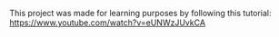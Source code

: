 This project was made for learning purposes by following this tutorial: https://www.youtube.com/watch?v=eUNWzJUvkCA
